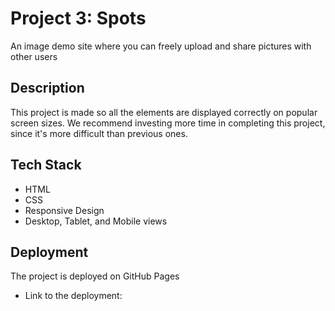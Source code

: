 # Project 3: Spots

An image demo site where you can freely upload and share pictures with other users

## Description

This project is made so all the elements are displayed correctly on popular screen sizes. We recommend investing more time in completing this project, since it's more difficult than previous ones.

## Tech Stack

- HTML
- CSS
- Responsive Design
- Desktop, Tablet, and Mobile views

## Deployment

The project is deployed on GitHub Pages

- Link to the deployment:
